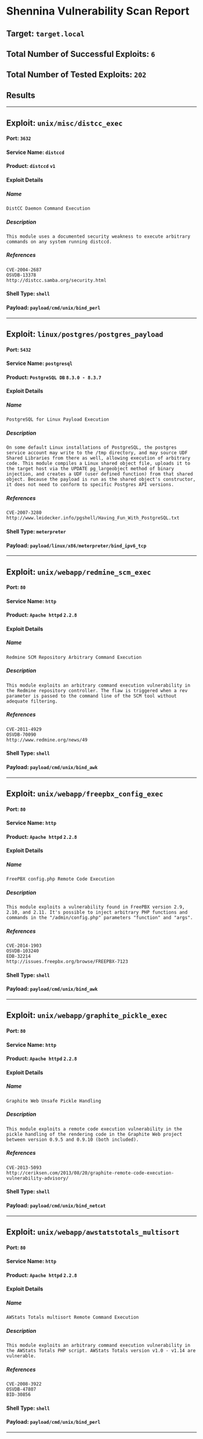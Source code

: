 # Shennina Vulnerability Scan Report

## Target: `target.local`



## Total Number of Successful Exploits: `6`

## Total Number of Tested Exploits: `202`

## Results



---



## Exploit: `unix/misc/distcc_exec`
#### Port: `3632`

#### Service Name: `distccd`

#### Product: `distccd` `v1`

#### Exploit Details

##### Name

```
DistCC Daemon Command Execution
```

##### Description

```
This module uses a documented security weakness to execute arbitrary commands on any system running distccd.
```

##### References

```
CVE-2004-2687
OSVDB-13378
http://distcc.samba.org/security.html
```


#### Shell Type: `shell`

#### Payload: `payload/cmd/unix/bind_perl`

---


## Exploit: `linux/postgres/postgres_payload`
#### Port: `5432`

#### Service Name: `postgresql`

#### Product: `PostgreSQL DB` `8.3.0 - 8.3.7`

#### Exploit Details

##### Name

```
PostgreSQL for Linux Payload Execution
```

##### Description

```
On some default Linux installations of PostgreSQL, the postgres service account may write to the /tmp directory, and may source UDF Shared Libraries from there as well, allowing execution of arbitrary code. This module compiles a Linux shared object file, uploads it to the target host via the UPDATE pg_largeobject method of binary injection, and creates a UDF (user defined function) from that shared object. Because the payload is run as the shared object's constructor, it does not need to conform to specific Postgres API versions.
```

##### References

```
CVE-2007-3280
http://www.leidecker.info/pgshell/Having_Fun_With_PostgreSQL.txt
```


#### Shell Type: `meterpreter`

#### Payload: `payload/linux/x86/meterpreter/bind_ipv6_tcp`

---


## Exploit: `unix/webapp/redmine_scm_exec`
#### Port: `80`

#### Service Name: `http`

#### Product: `Apache httpd` `2.2.8`

#### Exploit Details

##### Name

```
Redmine SCM Repository Arbitrary Command Execution
```

##### Description

```
This module exploits an arbitrary command execution vulnerability in the Redmine repository controller. The flaw is triggered when a rev parameter is passed to the command line of the SCM tool without adequate filtering.
```

##### References

```
CVE-2011-4929
OSVDB-70090
http://www.redmine.org/news/49
```


#### Shell Type: `shell`

#### Payload: `payload/cmd/unix/bind_awk`

---


## Exploit: `unix/webapp/freepbx_config_exec`
#### Port: `80`

#### Service Name: `http`

#### Product: `Apache httpd` `2.2.8`

#### Exploit Details

##### Name

```
FreePBX config.php Remote Code Execution
```

##### Description

```
This module exploits a vulnerability found in FreePBX version 2.9, 2.10, and 2.11. It's possible to inject arbitrary PHP functions and commands in the "/admin/config.php" parameters "function" and "args".
```

##### References

```
CVE-2014-1903
OSVDB-103240
EDB-32214
http://issues.freepbx.org/browse/FREEPBX-7123
```


#### Shell Type: `shell`

#### Payload: `payload/cmd/unix/bind_awk`

---


## Exploit: `unix/webapp/graphite_pickle_exec`
#### Port: `80`

#### Service Name: `http`

#### Product: `Apache httpd` `2.2.8`

#### Exploit Details

##### Name

```
Graphite Web Unsafe Pickle Handling
```

##### Description

```
This module exploits a remote code execution vulnerability in the pickle handling of the rendering code in the Graphite Web project between version 0.9.5 and 0.9.10 (both included).
```

##### References

```
CVE-2013-5093
http://ceriksen.com/2013/08/20/graphite-remote-code-execution-vulnerability-advisory/
```


#### Shell Type: `shell`

#### Payload: `payload/cmd/unix/bind_netcat`

---


## Exploit: `unix/webapp/awstatstotals_multisort`
#### Port: `80`

#### Service Name: `http`

#### Product: `Apache httpd` `2.2.8`

#### Exploit Details

##### Name

```
AWStats Totals multisort Remote Command Execution
```

##### Description

```
This module exploits an arbitrary command execution vulnerability in the AWStats Totals PHP script. AWStats Totals version v1.0 - v1.14 are vulnerable.
```

##### References

```
CVE-2008-3922
OSVDB-47807
BID-30856
```


#### Shell Type: `shell`

#### Payload: `payload/cmd/unix/bind_perl`

---
